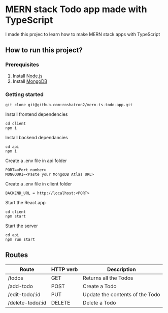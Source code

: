 # MERN stack Todo app made with TypeScript
I made this projec to learn how to make MERN stack apps with TypeScript

## How to run this project?
### Prerequisites
1. Install [Node.js](https://nodejs.org/en/)
2. Install [MongoDB](https://www.mongodb.com/cloud/atlas)
### Getting started
```
git clone git@github.com:roshatron2/mern-ts-todo-app.git
```
Install frontend dependencies

```
cd client
npm i
```
Install backend dependancies

```
cd api
npm i
```

Create a .env file in api folder

```
PORT=<Port number>
MONGOURI=<Paste your MongoDB Atlas URL>
```
Create a .env file in client folder
```
BACKEND_URL = http://localhost:<PORT>
```
Start the React app

```
cd client
npm start
```
Start the server

```
cd api
npm run start
```

## Routes
| Route | HTTP verb | Description|
|-------|-----------|------------|
|/todos | GET       | Returns all the Todos|
|/add-todo | POST | Create a Todo |
|/edit-todo/:id | PUT | Update the contents of the Todo |
|/delete-todo/:id | DELETE | Delete a Todo |
